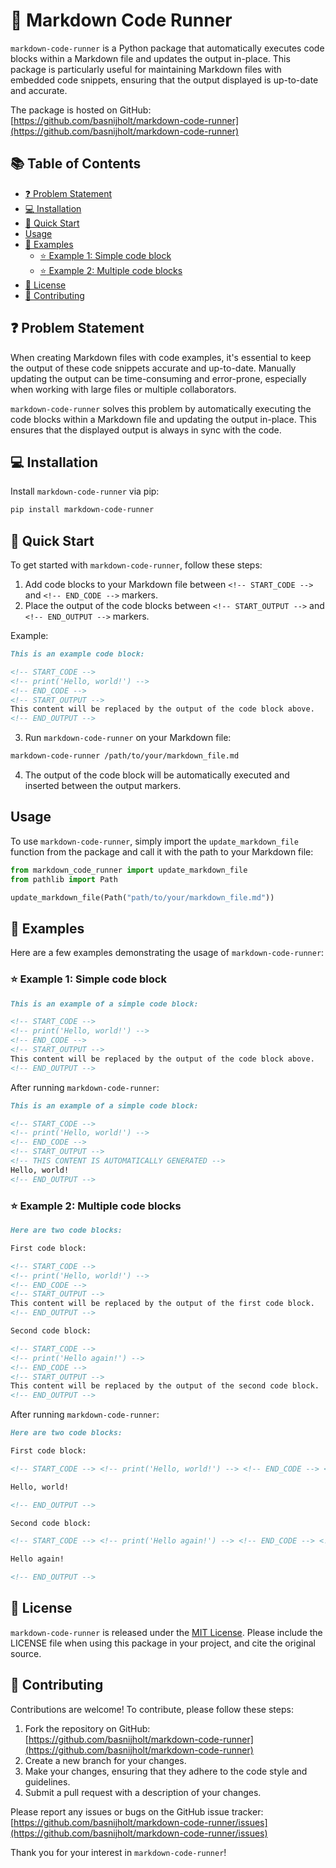 # :rocket: Markdown Code Runner

`markdown-code-runner` is a Python package that automatically executes code blocks within a Markdown file and updates the output in-place. This package is particularly useful for maintaining Markdown files with embedded code snippets, ensuring that the output displayed is up-to-date and accurate.

The package is hosted on GitHub: [https://github.com/basnijholt/markdown-code-runner](https://github.com/basnijholt/markdown-code-runner)

## :books: Table of Contents

<!-- START doctoc generated TOC please keep comment here to allow auto update -->
<!-- DON'T EDIT THIS SECTION, INSTEAD RE-RUN doctoc TO UPDATE -->

- [:question: Problem Statement](#question-problem-statement)
- [:computer: Installation](#computer-installation)
- [:rocket: Quick Start](#rocket-quick-start)
- [Usage](#usage)
- [:book: Examples](#book-examples)
  - [:star: Example 1: Simple code block](#star-example-1-simple-code-block)
  - [:star: Example 2: Multiple code blocks](#star-example-2-multiple-code-blocks)
- [:page_with_curl: License](#page_with_curl-license)
- [:handshake: Contributing](#handshake-contributing)

<!-- END doctoc generated TOC please keep comment here to allow auto update -->


## :question: Problem Statement

When creating Markdown files with code examples, it's essential to keep the output of these code snippets accurate and up-to-date. Manually updating the output can be time-consuming and error-prone, especially when working with large files or multiple collaborators.

`markdown-code-runner` solves this problem by automatically executing the code blocks within a Markdown file and updating the output in-place. This ensures that the displayed output is always in sync with the code.

## :computer: Installation

Install `markdown-code-runner` via pip:

```bash
pip install markdown-code-runner
```

## :rocket: Quick Start

To get started with `markdown-code-runner`, follow these steps:

1.  Add code blocks to your Markdown file between `<!-- START_CODE -->` and `<!-- END_CODE -->` markers.
2.  Place the output of the code blocks between `<!-- START_OUTPUT -->` and `<!-- END_OUTPUT -->` markers.

Example:

```markdown
This is an example code block:

<!-- START_CODE -->
<!-- print('Hello, world!') -->
<!-- END_CODE -->
<!-- START_OUTPUT -->
This content will be replaced by the output of the code block above.
<!-- END_OUTPUT -->
```

3.  Run `markdown-code-runner` on your Markdown file:

```bash
markdown-code-runner /path/to/your/markdown_file.md
```

4.  The output of the code block will be automatically executed and inserted between the output markers.

Usage
-----

To use `markdown-code-runner`, simply import the `update_markdown_file` function from the package and call it with the path to your Markdown file:

```python
from markdown_code_runner import update_markdown_file
from pathlib import Path

update_markdown_file(Path("path/to/your/markdown_file.md"))
```

## :book: Examples

Here are a few examples demonstrating the usage of `markdown-code-runner`:

### :star: Example 1: Simple code block

```markdown
This is an example of a simple code block:

<!-- START_CODE -->
<!-- print('Hello, world!') -->
<!-- END_CODE -->
<!-- START_OUTPUT -->
This content will be replaced by the output of the code block above.
<!-- END_OUTPUT -->
```

After running `markdown-code-runner`:

```markdown
This is an example of a simple code block:

<!-- START_CODE -->
<!-- print('Hello, world!') -->
<!-- END_CODE -->
<!-- START_OUTPUT -->
<!-- THIS CONTENT IS AUTOMATICALLY GENERATED -->
Hello, world!
<!-- END_OUTPUT -->
```

### :star: Example 2: Multiple code blocks

```markdown
Here are two code blocks:

First code block:

<!-- START_CODE -->
<!-- print('Hello, world!') -->
<!-- END_CODE -->
<!-- START_OUTPUT -->
This content will be replaced by the output of the first code block.
<!-- END_OUTPUT -->

Second code block:

<!-- START_CODE -->
<!-- print('Hello again!') -->
<!-- END_CODE -->
<!-- START_OUTPUT -->
This content will be replaced by the output of the second code block.
<!-- END_OUTPUT -->
```

After running `markdown-code-runner`:
```markdown
Here are two code blocks:

First code block:

<!-- START_CODE --> <!-- print('Hello, world!') --> <!-- END_CODE --> <!-- START_OUTPUT --> <!-- THIS CONTENT IS AUTOMATICALLY GENERATED -->

Hello, world!

<!-- END_OUTPUT -->

Second code block:

<!-- START_CODE --> <!-- print('Hello again!') --> <!-- END_CODE --> <!-- START_OUTPUT --> <!-- THIS CONTENT IS AUTOMATICALLY GENERATED -->

Hello again!

<!-- END_OUTPUT -->
```


## :page_with_curl: License

`markdown-code-runner` is released under the [MIT License](https://opensource.org/licenses/MIT). Please include the LICENSE file when using this package in your project, and cite the original source.

## :handshake: Contributing

Contributions are welcome! To contribute, please follow these steps:

1. Fork the repository on GitHub: [https://github.com/basnijholt/markdown-code-runner](https://github.com/basnijholt/markdown-code-runner)
2. Create a new branch for your changes.
3. Make your changes, ensuring that they adhere to the code style and guidelines.
4. Submit a pull request with a description of your changes.

Please report any issues or bugs on the GitHub issue tracker: [https://github.com/basnijholt/markdown-code-runner/issues](https://github.com/basnijholt/markdown-code-runner/issues)

Thank you for your interest in `markdown-code-runner`!
